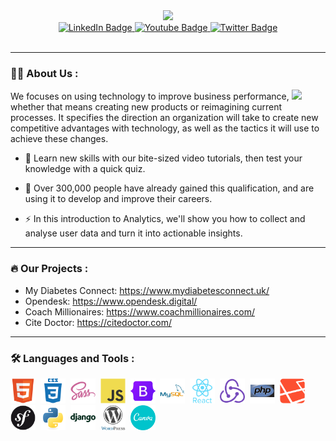 <div id="header" align="center">
  <img src="https://media.giphy.com/media/eHLOy7n3ztm42Pvh96/giphy.gif" width="100"/>
  
  <div id="badges">
     <a href="https://www.linkedin.com/in/rasifsahl/">
        <img src="https://img.shields.io/badge/LinkedIn-blue?style=for-the-badge&logo=linkedin&logoColor=white" alt="LinkedIn Badge"/>
     </a>
     <a href="https://www.youtube.com/c/CoachMillionaires">
        <img src="https://img.shields.io/badge/YouTube-red?style=for-the-badge&logo=youtube&logoColor=white" alt="Youtube Badge"/>
     </a>
     <a href="https://twitter.com/OpenDesk99">
        <img src="https://img.shields.io/badge/Twitter-blue?style=for-the-badge&logo=twitter&logoColor=white" alt="Twitter Badge"/>
     </a>
  </div>
  
  <img src="https://komarev.com/ghpvc/?username=your-github-username&style=flat-square&color=blue" alt=""/>
  
<!--   <h1>Hay 👋,this is us </h1> -->

</div>

<!-- 
this is the champion gif section
<div align="center">
  <img src="https://media.giphy.com/media/d7qsgL2F2cUTNyhObs/giphy.gif" width="600" height="300"/>
</div> -->

---
### :man_technologist: About Us :

We focuses on using technology to improve business performance, <img src="https://media.giphy.com/media/WUlplcMpOCEmTGBtBW/giphy.gif" width="30">  whether that means creating new products or reimagining current processes. It specifies the direction an organization will take to create new competitive advantages with technology, as well as the tactics it will use to achieve these changes.

- :telescope: Learn new skills with our bite-sized video tutorials, then test your knowledge with a quick quiz.

- :seedling: Over 300,000 people have already gained this qualification, and are using it to develop and improve their careers.

- :zap: In this introduction to Analytics, we'll show you how to collect and analyse user data and turn it into actionable insights.

---

### :fire: Our Projects :

- My Diabetes Connect: https://www.mydiabetesconnect.uk/
- Opendesk: https://www.opendesk.digital/
- Coach Millionaires: https://www.coachmillionaires.com/
- Cite Doctor: https://citedoctor.com/

---
### :hammer_and_wrench: Languages and Tools :
<div>
  <img src="https://github.com/devicons/devicon/blob/master/icons/html5/html5-original.svg" title="HTML5" alt="HTML" width="40" height="40"/>&nbsp;
  <img src="https://github.com/devicons/devicon/blob/master/icons/css3/css3-plain-wordmark.svg"  title="CSS3" alt="CSS" width="40" height="40"/>&nbsp;
  <img src="https://github.com/devicons/devicon/blob/master/icons/sass/sass-original.svg" title="Java" alt="Java" width="40" height="40"/>&nbsp;
  <img src="https://github.com/devicons/devicon/blob/master/icons/javascript/javascript-original.svg" title="JavaScript" alt="JavaScript" width="40"         height="40"/>&nbsp;
    <img src="https://github.com/devicons/devicon/blob/master/icons/bootstrap/bootstrap-original.svg" title="Java" alt="Java" width="40" height="40"/>&nbsp;
  <img src="https://github.com/devicons/devicon/blob/master/icons/mysql/mysql-original-wordmark.svg" title="MySQL"  alt="MySQL" width="40"                   height="40"/>&nbsp;
  <img src="https://github.com/devicons/devicon/blob/master/icons/react/react-original-wordmark.svg" title="React" alt="React" width="40" height="40"/>&nbsp;
  <img src="https://github.com/devicons/devicon/blob/master/icons/redux/redux-original.svg" title="Java" alt="Java" width="40" height="40"/>&nbsp;
  <img src="https://github.com/devicons/devicon/blob/master/icons/php/php-original.svg" title="Java" alt="Java" width="40" height="40"/>&nbsp;
  <img src="https://github.com/devicons/devicon/blob/master/icons/laravel/laravel-plain.svg" title="Java" alt="Java" width="40" height="40"/>&nbsp;
  <img src="https://github.com/devicons/devicon/blob/master/icons/symfony/symfony-original.svg" title="Java" alt="Java" width="40" height="40"/>&nbsp;
  <img src="https://github.com/devicons/devicon/blob/master/icons/python/python-original.svg" title="Java" alt="Java" width="40" height="40"/>&nbsp;
  <img src="https://github.com/devicons/devicon/blob/master/icons/django/django-plain-wordmark.svg" title="Java" alt="Java" width="40" height="40"/>&nbsp;
  <img src="https://github.com/devicons/devicon/blob/master/icons/wordpress/wordpress-original.svg" title="Java" alt="Java" width="40" height="40"/>&nbsp;
  <img src="https://github.com/devicons/devicon/blob/master/icons/canva/canva-original.svg" title="Java" alt="Java" width="40" height="40"/>&nbsp;

</div>
